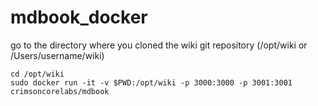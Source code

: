 # mdbook_docker
go to the directory where you cloned the wiki git repository (/opt/wiki or /Users/username/wiki)
```code
cd /opt/wiki
sudo docker run -it -v $PWD:/opt/wiki -p 3000:3000 -p 3001:3001 crimsoncorelabs/mdbook
```